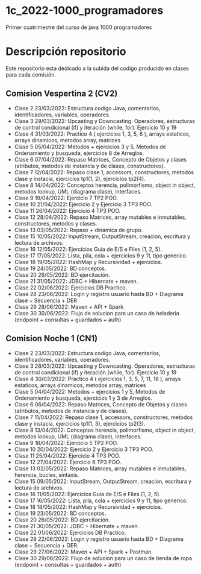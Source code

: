 # 1c_2022-1000_programadores
Primer cuatrimestre del curso de java 1000 programadores

# Descripción repositorio
Este repositorio esta dedicado a la subida del codigo producido en clases para cada comisión.


## Comision Vespertina 2 (CV2)
- Clase 2 23/03/2022: Estructura codigo Java, comentarios, identificadores, variables, operadores.
- Clase 3 29/03/2022: Upcasting y Downcasting. Operadores, estructuras de control condicional (if) y iteración (while, for). Ejercicio 10 y 19
- Clase 4 31/03/2022: Practico 4 ( ejercicios 1, 3, 5, 6 ), arrays estaticos, arrays dinamicos, metodos array, matrices
- Clase 5 05/04/2022: Metodos + ejercicios 3 y 5, Metodos de Ordenamiento y busqueda, ejercicios 8 de Arreglos.
- Clase 6 07/04/2022: Repaso Matrices, Concepto de Objetos y clases (atributos, metodos de instancia y de clases, constructores).
- Clase 7 12/04/2022: Repaso clase 1, accessors, constructores, metodos clase y instacia, ejercicios tp1(1, 2), ejercicios tp2(4).
- Clase 8 14/04/2022: Conceptos herencia, polimorfismo, object in object, metodos lookup, UML (diagrama clase), interfaces.
- Clase 9 19/04/2022: Ejercicio 7 TP2 POO.
- Clase 10 21/04/2022: Ejercicio 2 y Ejercicio 3 TP3 POO.
- Clase 11 26/04/2022: Ejercicio 4 TP3 POO.
- Clase 12 28/04/2022: Repaso Matrices, array mutables e inmutables, constructores, metodos y clases.
- Clase 13 03/05/2022: Repaso + dinamica de grupo.
- Clase 15 10/05/2022: InputStream, OutputStream, creacion, escritura y lectura de archivos.
- Clase 16 12/05/2022: Ejercicios Guia de E/S e Files (1, 2, 5).
- Clase 17 17/05/2022: Lista, pila, cola + ejercicios 9 y 11, tipo generico.
- Clase 18 19/05/2022: HashMap y Recursividad + ejercicios.
- Clase 19 24/05/2022: BD conceptos.
- Clase 20 26/05/2022: BD ejercitación.
- Clase 21 31/05/2022: JDBC + Hibernate + maven.
- Clase 22 02/06/2022: Ejercicios DB Practico.
- Clase 28 23/06/2022: Login y registro usuario hasta BD + Diagrama clase + Secuencia + DER
- Clase 29 28/06/2022: Maven + API + Spark 
- Clase 30 30/06/2022: Flujo de solucion para un caso de heladeria (endpoint + consultas + guardados + auth)

## Comision Noche 1 (CN1)
- Clase 2 23/03/2022: Estructura codigo Java, comentarios, identificadores, variables, operadores.
- Clase 3 28/03/2022: Upcasting y Downcasting. Operadores, estructuras de control condicional (if) y iteración (while, for). Ejercicio 10 y 19
- Clase 4 30/03/2022: Practico 4 ( ejercicios 1, 3, 5, 7, 11, 18 ), arrays estaticos, arrays dinamicos, metodos array, matrices
- Clase 5 04/04/2022: Metodos + ejercicios 1 y 5, Metodos de Ordenamiento y busqueda, ejercicios 1 y 3 de Arreglos.
- Clase 6 06/04/2022: Repaso Matrices, Concepto de Objetos y clases (atributos, metodos de instancia y de clases).
- Clase 7 11/04/2022: Repaso clase 1, accessors, constructores, metodos clase y instacia, ejercicios tp1(1, 3), ejercicios tp2(3).
- Clase 8 13/04/2022: Conceptos herencia, polimorfismo, object in object, metodos lookup, UML (diagrama clase), interfaces.
- Clase 9 18/04/2022: Ejercicio 5 TP2 POO.
- Clase 10 20/04/2022: Ejercicio 2 y Ejercicio 3 TP3 POO.
- Clase 11 25/04/2022: Ejercicio 4 TP3 POO.
- Clase 12 27/04/2022: Ejercicio 6 TP3 POO.
- Clase 13 02/05/2022: Repaso Matrices, array mutables e inmutables, herencia, bucles, sintaxis.
- Clase 15 09/05/2022: InputStream, OutputStream, creacion, escritura y lectura de archivos.
- Clase 16 11/05/2022: Ejercicios Guia de E/S e Files (1, 2, 5).
- Clase 17 16/05/2022: Lista, pila, cola + ejercicios 9 y 11, tipo generico.
- Clase 18 18/05/2022: HashMap y Recursividad + ejercicios.
- Clase 19 23/05/2022: BD conceptos.
- Clase 20 26/05/2022: BD ejercitación.
- Clase 21 30/05/2022: JDBC + Hibernate + maven.
- Clase 22 01/06/2022: Ejercicios DB Practico.
- Clase 28 22/06/2022: Login y registro usuario hasta BD + Diagrama clase + Secuencia + DER.
- Clase 29 27/06/2022: Maven + API + Spark + Postman.
- Clase 30 29/06/2022: Flujo de solucion para un caso de tienda de ropa (endpoint + consultas + guardados + auth)

